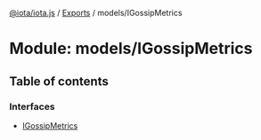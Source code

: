 [@iota/iota.js](../README.md) / [Exports](../modules.md) / models/IGossipMetrics

# Module: models/IGossipMetrics

## Table of contents

### Interfaces

- [IGossipMetrics](../interfaces/models_igossipmetrics.igossipmetrics.md)
